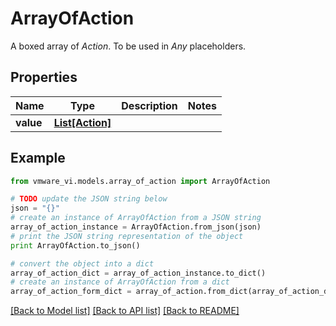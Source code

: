 # ArrayOfAction

A boxed array of *Action*. To be used in *Any* placeholders. 

## Properties
Name | Type | Description | Notes
------------ | ------------- | ------------- | -------------
**value** | [**List[Action]**](Action.md) |  | 

## Example

```python
from vmware_vi.models.array_of_action import ArrayOfAction

# TODO update the JSON string below
json = "{}"
# create an instance of ArrayOfAction from a JSON string
array_of_action_instance = ArrayOfAction.from_json(json)
# print the JSON string representation of the object
print ArrayOfAction.to_json()

# convert the object into a dict
array_of_action_dict = array_of_action_instance.to_dict()
# create an instance of ArrayOfAction from a dict
array_of_action_form_dict = array_of_action.from_dict(array_of_action_dict)
```
[[Back to Model list]](../README.md#documentation-for-models) [[Back to API list]](../README.md#documentation-for-api-endpoints) [[Back to README]](../README.md)



